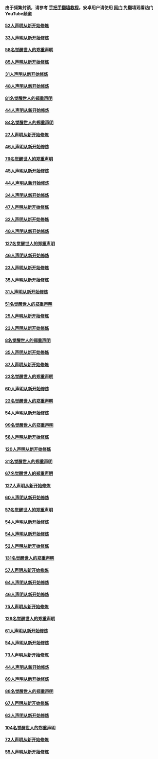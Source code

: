 #### 由于频繁封锁，请参考 [手把手翻墙教程](https://github.com/gfw-breaker/guides/wiki/)，安卓用户请使用 [网门](https://github.com/gfw-breaker/nogfw/blob/master/dl.md?t=03151500) 免翻墙观看热门YouTube频道 

#### [52人声明从新开始修炼](../pages/91/421846.md?t=03151500) 

#### [33人声明从新开始修炼](../pages/91/421804.md?t=03151500) 

#### [58名觉醒世人的郑重声明](../pages/91/421845.md?t=03151500) 

#### [85人声明从新开始修炼](../pages/91/421769.md?t=03151500) 

#### [31人声明从新开始修炼](../pages/91/421763.md?t=03151500) 

#### [48人声明从新开始修炼](../pages/91/421605.md?t=03151500) 

#### [81名觉醒世人的郑重声明](../pages/91/421656.md?t=03151500) 

#### [44人声明从新开始修炼](../pages/91/421544.md?t=03151500) 

#### [84名觉醒世人的郑重声明](../pages/91/421543.md?t=03151500) 

#### [27人声明从新开始修炼](../pages/91/421465.md?t=03151500) 

#### [46人声明从新开始修炼](../pages/91/421454.md?t=03151500) 

#### [76名觉醒世人的郑重声明](../pages/91/421453.md?t=03151500) 

#### [45人声明从新开始修炼](../pages/91/421452.md?t=03151500) 

#### [44人声明从新开始修炼](../pages/91/421422.md?t=03151500) 

#### [34人声明从新开始修炼](../pages/91/421322.md?t=03151500) 

#### [47人声明从新开始修炼](../pages/91/421264.md?t=03151500) 

#### [32人声明从新开始修炼](../pages/91/421225.md?t=03151500) 

#### [48人声明从新开始修炼](../pages/91/421202.md?t=03151500) 

#### [127名觉醒世人的郑重声明](../pages/91/421224.md?t=03151500) 

#### [46人声明从新开始修炼](../pages/91/421203.md?t=03151500) 

#### [23人声明从新开始修炼](../pages/91/421138.md?t=03151500) 

#### [35人声明从新开始修炼](../pages/91/421122.md?t=03151500) 

#### [31人声明从新开始修炼](../pages/91/421081.md?t=03151500) 

#### [51名觉醒世人的郑重声明](../pages/91/421080.md?t=03151500) 

#### [25人声明从新开始修炼](../pages/91/421020.md?t=03151500) 

#### [23人声明从新开始修炼](../pages/91/420884.md?t=03151500) 

#### [8名觉醒世人的郑重声明](../pages/91/420883.md?t=03151500) 

#### [35人声明从新开始修炼](../pages/91/420809.md?t=03151500) 

#### [37人声明从新开始修炼](../pages/91/420766.md?t=03151500) 

#### [23名觉醒世人的郑重声明](../pages/91/420765.md?t=03151500) 

#### [60人声明从新开始修炼](../pages/91/420727.md?t=03151500) 

#### [22名觉醒世人的郑重声明](../pages/91/420726.md?t=03151500) 

#### [54人声明从新开始修炼](../pages/91/420529.md?t=03151500) 

#### [99名觉醒世人的郑重声明](../pages/91/420528.md?t=03151500) 

#### [58人声明从新开始修炼](../pages/91/420198.md?t=03151500) 

#### [120人声明从新开始修炼](../pages/91/420141.md?t=03151500) 

#### [31名觉醒世人的郑重声明](../pages/91/420197.md?t=03151500) 

#### [67名觉醒世人的郑重声明](../pages/91/420140.md?t=03151500) 

#### [127人声明从新开始修炼](../pages/91/420082.md?t=03151500) 

#### [60人声明从新开始修炼](../pages/91/420081.md?t=03151500) 

#### [57名觉醒世人的郑重声明](../pages/91/420080.md?t=03151500) 

#### [54人声明从新开始修炼](../pages/91/419533.md?t=03151500) 

#### [54人声明从新开始修炼](../pages/91/419532.md?t=03151500) 

#### [52人声明从新开始修炼](../pages/91/419531.md?t=03151500) 

#### [131名觉醒世人的郑重声明](../pages/91/419530.md?t=03151500) 

#### [57人声明从新开始修炼](../pages/91/419430.md?t=03151500) 

#### [64人声明从新开始修炼](../pages/91/419429.md?t=03151500) 

#### [46人声明从新开始修炼](../pages/91/419428.md?t=03151500) 

#### [75人声明从新开始修炼](../pages/91/419427.md?t=03151500) 

#### [129名觉醒世人的郑重声明](../pages/91/419426.md?t=03151500) 

#### [61人声明从新开始修炼](../pages/91/419198.md?t=03151500) 

#### [54人声明从新开始修炼](../pages/91/419197.md?t=03151500) 

#### [73人声明从新开始修炼](../pages/91/419196.md?t=03151500) 

#### [44人声明从新开始修炼](../pages/91/419075.md?t=03151500) 

#### [89人声明从新开始修炼](../pages/91/419074.md?t=03151500) 

#### [88名觉醒世人的郑重声明](../pages/91/419195.md?t=03151500) 

#### [67人声明从新开始修炼](../pages/91/419073.md?t=03151500) 

#### [63人声明从新开始修炼](../pages/91/419072.md?t=03151500) 

#### [104名觉醒世人的郑重声明](../pages/91/419071.md?t=03151500) 

#### [72人声明从新开始修炼](../pages/91/418902.md?t=03151500) 

#### [55人声明从新开始修炼](../pages/91/418901.md?t=03151500) 

